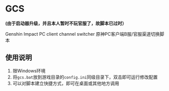 # GCS
**(由于启动器升级，并且本人暂时不玩官服了，故脚本已过时）**

Genshin Impact PC client channel switcher
原神PC客户端B服/官服渠道切换脚本

## 使用说明
1. 限Windows环境
2. 将`gcs.bat`放到游戏目录的`config.ini`同级目录下，双击即可运行修改配置
3. 可以对脚本建立快捷方式，即可在桌面或其他地方调用
